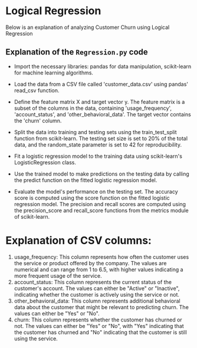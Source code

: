 # Logical Regression
Below is an explanation of analyzing Customer Churn using Logical Regression

## Explanation of the `Regression.py` code
* Import the necessary libraries: pandas for data manipulation, scikit-learn for machine learning algorithms.

* Load the data from a CSV file called 'customer_data.csv' using pandas' read_csv function.

* Define the feature matrix X and target vector y. The feature matrix is a subset of the columns in the data, containing 'usage_frequency', 'account_status', and 'other_behavioral_data'. The target vector contains the 'churn' column.

* Split the data into training and testing sets using the train_test_split function from scikit-learn. The testing set size is set to 20% of the total data, and the random_state parameter is set to 42 for reproducibility.

* Fit a logistic regression model to the training data using scikit-learn's LogisticRegression class.

* Use the trained model to make predictions on the testing data by calling the predict function on the fitted logistic regression model.

* Evaluate the model's performance on the testing set. The accuracy score is computed using the score function on the fitted logistic regression model. The precision and recall scores are computed using the precision_score and recall_score functions from the metrics module of scikit-learn.

# Explanation of CSV columns:

1. usage_frequency: This column represents how often the customer uses the service or product offered by the company. The values are numerical and can range from 1 to 6.5, with higher values indicating a more frequent usage of the service.
2. account_status: This column represents the current status of the customer's account. The values can either be "Active" or "Inactive", indicating whether the customer is actively using the service or not.
3. other_behavioral_data: This column represents additional behavioral data about the customer that might be relevant to predicting churn. The values can either be "Yes" or "No".
4. churn: This column represents whether the customer has churned or not. The values can either be "Yes" or "No", with "Yes" indicating that the customer has churned and "No" indicating that the customer is still using the service.
